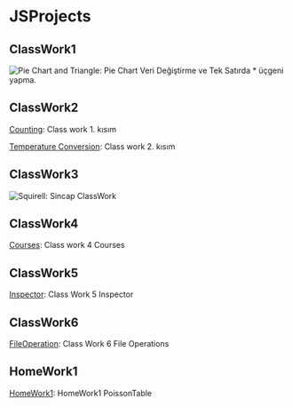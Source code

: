# JSProjects

## ClassWork1
![Pie Chart and Triangle](https://itssamedozkan.github.io/JSProjects/ClassWork1/ClassWork1.png): Pie Chart Veri Değiştirme ve Tek Satırda * üçgeni yapma.

## ClassWork2
[Counting](https://itssamedozkan.github.io/JSProjects/ClassWork2/Counting.html): Class work 1. kısım

[Temperature Conversion](https://itssamedozkan.github.io/JSProjects/ClassWork2/Fahrenait.html): Class work 2. kısım

## ClassWork3
![Squirell](https://itssamedozkan.github.io/JSProjects/ClassWork3/ClassWork3.PNG): Sincap ClassWork

## ClassWork4
[Courses](https://itssamedozkan.github.io/JSProjects/ClassWork4/Courses.html): Class work 4 Courses


## ClassWork5
[Inspector](https://itssamedozkan.github.io/JSProjects/ClassWork5/work/EloquentJS.html): Class Work 5 Inspector

## ClassWork6
[FileOperation](https://itssamedozkan.github.io/JSProjects/ClassWork6/FileOperation.html): Class Work 6 File Operations

## HomeWork1
[HomeWork1](https://itssamedozkan.github.io/JSProjects/HomeWorks/poissonTable.html): HomeWork1 PoissonTable 

